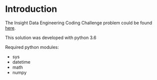 

# Introduction
The Insight Data Engineering Coding Challenge problem could be found [here](https://github.com/InsightDataScience/donation-analytics).

This solution was developed with python 3.6

Required python modules:
 * sys
 * datetime
 * math
 * numpy
